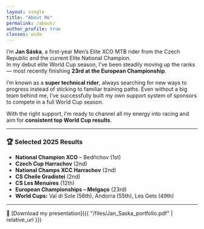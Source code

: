 ```yaml
---
layout: single
title: "About Me"
permalink: /about/
author_profile: true
classes: wide
---
```


I’m **Jan Sáska**, a first-year Men’s Elite XCO MTB rider from the Czech Republic and the current Elite National Champion.  
In my debut elite World Cup season, I’ve been steadily moving up the ranks — most recently finishing **23rd at the European Championship**.  

I’m known as a **super technical rider**, always searching for new ways to progress instead of sticking to familiar training paths. Even without a big team behind me, I’ve successfully built my own support system of sponsors to compete in a full World Cup season.  

With the right support, I’m ready to channel all my energy into racing and aim for **consistent top World Cup results**.  

---

### 🏆 Selected 2025 Results
- **National Champion XCO** – Bedřichov (1st)  
- **Czech Cup Harrachov** (2nd)  
- **National Champs XCC Harrachov** (2nd)  
- **CS Cheile Gradistei** (2nd)  
- **CS Les Menuires** (12th)  
- **European Championships – Melgaço** (23rd)  
- **World Cups:** Val di Sole (56th), Andorra (55th), Les Gets (49th)  

---

📄 [Download my presentation]({{ "/files/Jan_Saska_portfolio.pdf" | relative_url }})
